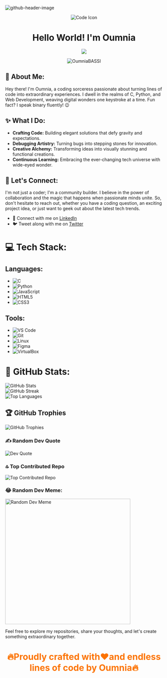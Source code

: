 ![github-header-image](https://github.com/OumniaBASSI/OumniaBASSI/assets/96882292/287b0e12-4b2a-469e-bb5d-b33a7f84cff7)



<p align="center">
  <img src="https://img.icons8.com/color/96/000000/code.png" alt="Code Icon"/>
</p>

<h1 align="center">Hello World! I'm Oumnia</h1>
<p align="center">
  <a href="https://github.com/ezitounioussama/readme-typing-svg">
    <img align="center" src="https://readme-typing-svg.demolab.com/?lines=Full stack%20web%20developer;%20Software%20Engineering%20student;Crafting%20Dreams%20with%20code&font=Fira%20Code&center=true&width=440&height=45&color=fff&vCenter=true&pause=500&size=22"/></a>
</p>
<p align="center">
  <img src="https://komarev.com/ghpvc/?username=OumniaBASSI&label=Profile%20Visits&color=0e75b6&style=flat-square" alt="OumniaBASSI" />
</p>

## 🚀 About Me:
Hey there! I'm Oumnia, a coding sorceress passionate about turning lines of code into extraordinary experiences. I dwell in the realms of C, Python, and Web Development, weaving digital wonders one keystroke at a time. Fun fact? I speak binary fluently! 😉

## ✨ What I Do:
- **Crafting Code:** Building elegant solutions that defy gravity and expectations.
- **Debugging Artistry:** Turning bugs into stepping stones for innovation.
- **Creative Alchemy:** Transforming ideas into visually stunning and functional creations.
- **Continuous Learning:** Embracing the ever-changing tech universe with wide-eyed wonder.

## 🌟 Let's Connect:
I'm not just a coder; I'm a community builder. I believe in the power of collaboration and the magic that happens when passionate minds unite. So, don't hesitate to reach out, whether you have a coding question, an exciting project idea, or just want to geek out about the latest tech trends.
- 💼 Connect with me on [LinkedIn](https://www.linkedin.com/in/oumnia-basbassi-b9907725a/)
- 🐦 Tweet along with me on [Twitter](https://twitter.com/B1Oumnia)

# 💻 Tech Stack:

## Languages:
- ![C](https://img.shields.io/badge/c-%2300599C.svg?style=for-the-badge&logo=c&logoColor=white)
- ![Python](https://img.shields.io/badge/python-%233776AB.svg?style=for-the-badge&logo=python&logoColor=white)
- ![JavaScript](https://img.shields.io/badge/javascript-%23F7DF1E.svg?style=for-the-badge&logo=javascript&logoColor=black)
- ![HTML5](https://img.shields.io/badge/html5-%23E34F26.svg?style=for-the-badge&logo=html5&logoColor=white)
- ![CSS3](https://img.shields.io/badge/css3-%231572B6.svg?style=for-the-badge&logo=css3&logoColor=white)

## Tools:
- ![VS Code](https://img.shields.io/badge/VS%20Code-%23007ACC.svg?style=for-the-badge&logo=visual-studio-code&logoColor=white)
- ![Git](https://img.shields.io/badge/Git-%23F05032.svg?style=for-the-badge&logo=git&logoColor=white)
- ![Linux](https://img.shields.io/badge/Linux-FCC624?style=for-the-badge&logo=linux&logoColor=black)
- ![Figma](https://img.shields.io/badge/Figma-%23F24E1E.svg?style=for-the-badge&logo=figma&logoColor=white)
- ![VirtualBox](https://img.shields.io/badge/VirtualBox-%230081A7.svg?style=for-the-badge&logo=virtualbox&logoColor=white)

# 🚀 GitHub Stats:
![GitHub Stats](https://github-readme-stats.vercel.app/api?username=OumniaBASSI&theme=dracula&hide_border=false&include_all_commits=true&count_private=true)<br/>
![GitHub Streak](https://github-readme-streak-stats.herokuapp.com/?user=OumniaBASSI&theme=dracula&hide_border=false)<br/>
![Top Languages](https://github-readme-stats.vercel.app/api/top-langs/?username=OumniaBASSI&theme=dracula&hide_border=false&include_all_commits=true&count_private=true&layout=compact)

## 🏆 GitHub Trophies
![GitHub Trophies](https://github-profile-trophy.vercel.app/?username=OumniaBASSI&theme=dracula&no-frame=false&no-bg=false&margin-w=4)

### ✍️ Random Dev Quote
![Dev Quote](https://quotes-github-readme.vercel.app/api?type=horizontal&theme=radical)

### 🔝 Top Contributed Repo
![Top Contributed Repo](https://github-contributor-stats.vercel.app/api?username=OumniaBASSI&limit=5&theme=dracula&combine_all_yearly_contributions=true)

### 😂 Random Dev Meme:

<img src='https://randommeme-five.vercel.app/' style="height: 400px;" alt="Random Dev Meme"/>

Feel free to explore my repositories, share your thoughts, and let's create something extraordinary together.

<h1 align="center" style="color:#FC7300;">🔥Proudly crafted with❤️and endless lines of code by Oumnia🔥</h>
